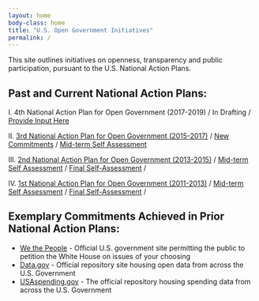 ```yaml
---
layout: home
body-class: home
title: "U.S. Open Government Initiatives"
permalink: /
---
```


This site outlines initiatives on openness, transparency and public participation, pursuant to the U.S. National Action Plans. 

## Past and Current National Action Plans:
I.   4th National Action Plan for Open Government (2017-2019) / In Drafting / [Provide Input Here](/pages/nap4Co-CreationPage)

II.  [3rd National Action Plan for Open Government (2015-2017)](/assets/files/final_us_open_government_national_action_plan_3_0.pdf) / [New Commitments](/assets/files/new_nap_commitments_final.pdf) / [Mid-term Self Assessment](/assets/files/nap_3_self_assessment_final.pdf)

III. [2nd National Action Plan for Open Government (2013-2015)](/assets/files/NAP2.pdf) / [Mid-term Self Assessment](/assets/files/NAP2SA-mid.pdf) / [Final Self-Assessment](/assets/files/NAP2SA.pdf) /

IV.  [1st National Action Plan for Open Government (2011-2013)](/assets/files/NAP1.pdf) / [Mid-term Self Assessment](/assets/files/NAP1SA-mid.pdf) / [Final Self-Assessment](/assets/files/NAP1SA.pdf) / 


## Exemplary Commitments Achieved in Prior National Action Plans:
* [We the People](https://petitions.whitehouse.gov) - Official U.S. government site permitting the public to petition the White House on issues of your choosing
* [Data.gov](https://www.data.gov) - Official repository site housing open data from across the U.S. Government
* [USAspending.gov](https://beta.usaspending.gov) - The official repository housing spending data from across the U.S. Government
